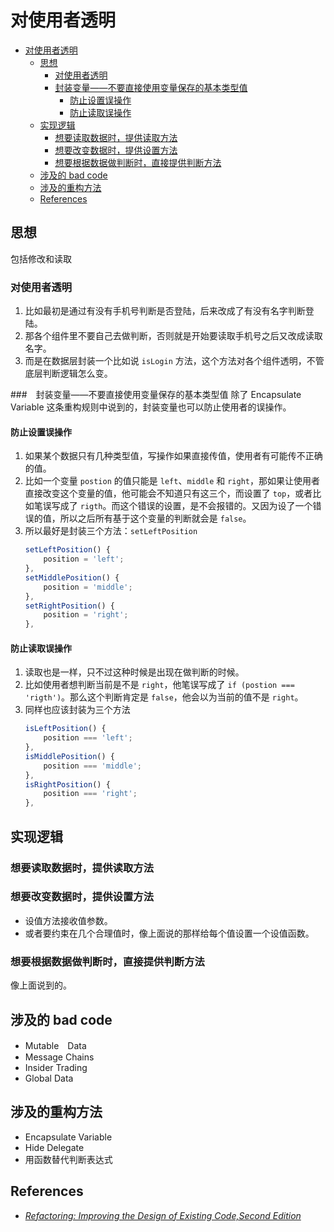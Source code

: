 # 对使用者透明


<!-- TOC -->

- [对使用者透明](#对使用者透明)
    - [思想](#思想)
        - [对使用者透明](#对使用者透明-1)
        - [封装变量——不要直接使用变量保存的基本类型值](#封装变量不要直接使用变量保存的基本类型值)
            - [防止设置误操作](#防止设置误操作)
            - [防止读取误操作](#防止读取误操作)
    - [实现逻辑](#实现逻辑)
        - [想要读取数据时，提供读取方法](#想要读取数据时提供读取方法)
        - [想要改变数据时，提供设置方法](#想要改变数据时提供设置方法)
        - [想要根据数据做判断时，直接提供判断方法](#想要根据数据做判断时直接提供判断方法)
    - [涉及的 bad code](#涉及的-bad-code)
    - [涉及的重构方法](#涉及的重构方法)
    - [References](#references)

<!-- /TOC -->


## 思想
包括修改和读取

### 对使用者透明
1. 比如最初是通过有没有手机号判断是否登陆，后来改成了有没有名字判断登陆。
2. 那各个组件里不要自己去做判断，否则就是开始要读取手机号之后又改成读取名字。
3. 而是在数据层封装一个比如说 `isLogin` 方法，这个方法对各个组件透明，不管底层判断逻辑怎么变。

###　封装变量——不要直接使用变量保存的基本类型值
除了 Encapsulate Variable 这条重构规则中说到的，封装变量也可以防止使用者的误操作。

#### 防止设置误操作
1. 如果某个数据只有几种类型值，写操作如果直接传值，使用者有可能传不正确的值。
2. 比如一个变量 `postion` 的值只能是 `left`、`middle` 和 `right`，那如果让使用者直接改变这个变量的值，他可能会不知道只有这三个，而设置了 `top`，或者比如笔误写成了 `rigth`。而这个错误的设置，是不会报错的。又因为设了一个错误的值，所以之后所有基于这个变量的判断就会是 `false`。
3. 所以最好是封装三个方法：`setLeftPosition`
    ```js
    setLeftPosition() {
        position = 'left';
    },
    setMiddlePosition() {
        position = 'middle';
    },
    setRightPosition() {
        position = 'right';
    },
    ```

#### 防止读取误操作
1. 读取也是一样，只不过这种时候是出现在做判断的时候。
2. 比如使用者想判断当前是不是 `right`，他笔误写成了 `if (postion === 'rigth')`。那么这个判断肯定是 `false`，他会以为当前的值不是 `right`。
3. 同样也应该封装为三个方法
    ```js
    isLeftPosition() {
        position === 'left';
    },
    isMiddlePosition() {
        position === 'middle';
    },
    isRightPosition() {
        position === 'right';
    },
    ```


## 实现逻辑
### 想要读取数据时，提供读取方法

### 想要改变数据时，提供设置方法
* 设值方法接收值参数。
* 或者要约束在几个合理值时，像上面说的那样给每个值设置一个设值函数。

### 想要根据数据做判断时，直接提供判断方法
像上面说到的。


## 涉及的 bad code
* Mutable　Data
* Message Chains
* Insider Trading
* Global Data


## 涉及的重构方法
* Encapsulate Variable
* Hide Delegate
* 用函数替代判断表达式


## References
* [*Refactoring: Improving the Design of Existing Code,Second Edition*](https://book.douban.com/subject/30332135/)
